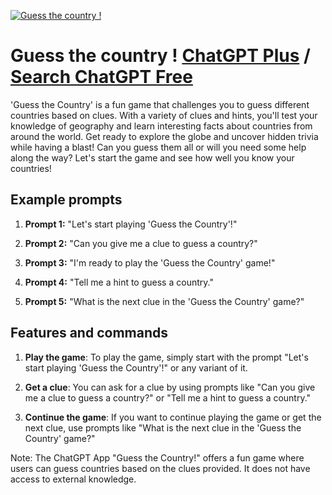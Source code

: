 
[![Guess the country !](https://files.oaiusercontent.com/file-dMZqTydlR9aR5esz50ou8Xu4?se=2123-10-17T12%3A04%3A44Z&sp=r&sv=2021-08-06&sr=b&rscc=max-age%3D31536000%2C%20immutable&rscd=attachment%3B%20filename%3D9173f01a-b43b-455c-9a4d-0e2a931a17fb.webp&sig=Sp7Ca%2Bz5bbMvigPlhRheGy3%2Bdat13nG83NIBJVOlVZY%3D)](https://chat.openai.com/g/g-nGaMLNjm8-guess-the-country)

# Guess the country ! [ChatGPT Plus](https://chat.openai.com/g/g-nGaMLNjm8-guess-the-country) / [Search ChatGPT Free](https://gptcall.net/index.html#/?search=Guess%20the%20country%20!)

'Guess the Country' is a fun game that challenges you to guess different countries based on clues. With a variety of clues and hints, you'll test your knowledge of geography and learn interesting facts about countries from around the world. Get ready to explore the globe and uncover hidden trivia while having a blast! Can you guess them all or will you need some help along the way? Let's start the game and see how well you know your countries!

## Example prompts

1. **Prompt 1:** "Let's start playing 'Guess the Country'!"

2. **Prompt 2:** "Can you give me a clue to guess a country?"

3. **Prompt 3:** "I'm ready to play the 'Guess the Country' game!"

4. **Prompt 4:** "Tell me a hint to guess a country."

5. **Prompt 5:** "What is the next clue in the 'Guess the Country' game?"


## Features and commands

1. **Play the game**: To play the game, simply start with the prompt "Let's start playing 'Guess the Country'!" or any variant of it.

2. **Get a clue**: You can ask for a clue by using prompts like "Can you give me a clue to guess a country?" or "Tell me a hint to guess a country."

3. **Continue the game**: If you want to continue playing the game or get the next clue, use prompts like "What is the next clue in the 'Guess the Country' game?"

Note: The ChatGPT App "Guess the Country!" offers a fun game where users can guess countries based on the clues provided. It does not have access to external knowledge.


